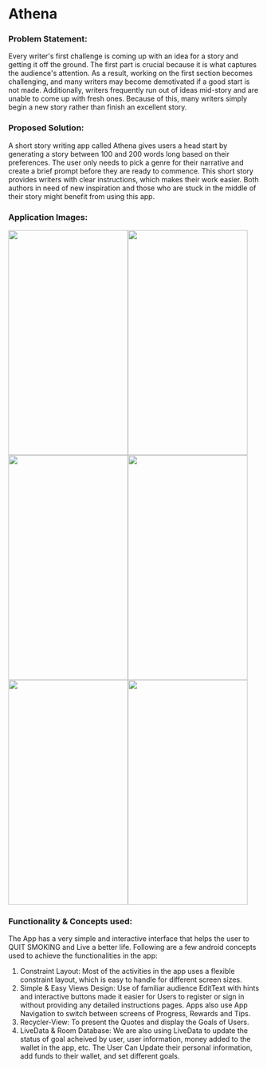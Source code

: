 # Athena

### Problem Statement:
Every writer's first challenge is coming up with an idea for a story and getting it off the ground. The first part is crucial because it is what captures the audience's attention. As a result, working on the first section becomes challenging, and many writers may become demotivated if a good start is not made. Additionally, writers frequently run out of ideas mid-story and are unable to come up with fresh ones. Because of this, many writers simply begin a new story rather than finish an excellent story.

### Proposed Solution:
A short story writing app called Athena gives users a head start by generating a story between 100 and 200 words long based on their preferences. The user only needs to pick a genre for their narrative and create a brief prompt before they are ready to commence. This short story provides writers with clear instructions, which makes their work easier. Both authors in need of new inspiration and those who are stuck in the middle of their story might benefit from using this app.



### Application Images:  
                                                                              
<img src="Images/Img1_LoadPage.png" width="240" height="450"><img src="Images/Img2_SignUp.png" width="240" height="450"><img src="Images/Img4_Profile.png" width="240" height="450"><img src="Images/Img5_HomePage.png" width="240" height="450"><img src="Images/Img6_Goals.png" width="240" height="450"><img src="Images/Img7_Tips.png" width="240" height="450">


### Functionality & Concepts used:
The App has a very simple and interactive interface that helps the user to QUIT SMOKING and Live a better life.
Following are a few android concepts used to achieve the functionalities in the app:

  1. Constraint Layout: Most of the activities in the app uses a flexible constraint layout, which is easy to handle for different screen sizes.
  2. Simple & Easy Views Design: Use of familiar audience EditText with hints and interactive buttons made it easier for Users to register or sign in without 
  providing any detailed instructions pages. Apps also use App Navigation to switch between screens of Progress, Rewards and Tips.
  3. Recycler-View:  To present the Quotes and display the Goals of Users. 
  4. LiveData & Room Database: We are also using LiveData to update the status of goal acheived by user, user information, money added to the wallet in the app, etc. 
  The User Can Update their personal information, add funds to their wallet, and set different goals.

